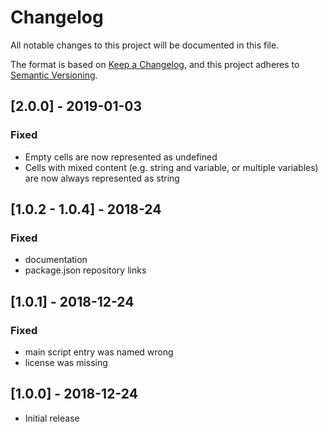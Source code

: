 # Changelog
All notable changes to this project will be documented in this file.

The format is based on [Keep a Changelog](https://keepachangelog.com/en/1.0.0/),
and this project adheres to [Semantic Versioning](https://semver.org/spec/v2.0.0.html).

## [2.0.0] - 2019-01-03
### Fixed
- Empty cells are now represented as undefined
- Cells with mixed content (e.g. string and variable, or multiple variables) are now always represented as string 

## [1.0.2 - 1.0.4] - 2018-24
### Fixed
- documentation
- package.json repository links

## [1.0.1] - 2018-12-24
### Fixed
- main script entry was named wrong
- license was missing

## [1.0.0] - 2018-12-24
- Initial release
